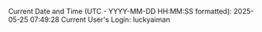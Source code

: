 Current Date and Time (UTC - YYYY-MM-DD HH:MM:SS formatted): 2025-05-25 07:49:28
Current User's Login: luckyaiman
